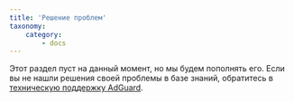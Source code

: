 ```yaml
---
title: 'Решение проблем'
taxonomy:
    category:
        - docs
---
```


Этот раздел пуст на данный момент, но мы будем пополнять его. Если вы не нашли решения своей проблемы в базе знаний, обратитесь в [техническую поддержку AdGuard](http://kb.adguard.com/ru/technical-support).